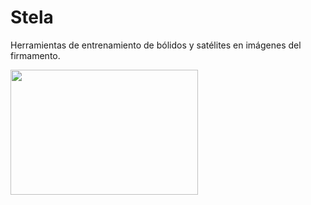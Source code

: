 # Stela
Herramientas de entrenamiento de bólidos y satélites en imágenes del firmamento.

<img src="https://github.com/FranPuentes/Stela/assets/2001456/e475352e-1518-47c1-bacb-df6c87123de1" width="300" height="200">
